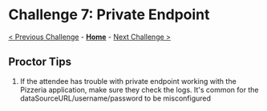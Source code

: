 # Challenge 7: Private Endpoint

[< Previous Challenge](./06-online-cutover-validation.md) - **[Home](../README.md)**  - [Next Challenge >](./08-replication.md)

## Proctor Tips

1) If the attendee has trouble with private endpoint working with the Pizzeria application, make sure they check the logs. It's common for the dataSourceURL/username/password to be misconfigured
